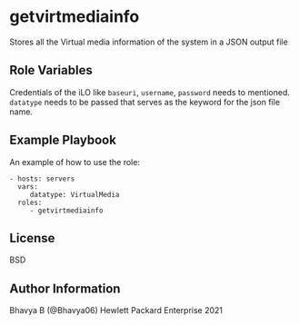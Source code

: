 getvirtmediainfo
=========

Stores all the Virtual media information of the system in a JSON output file

Role Variables
--------------

Credentials of the iLO like `baseuri`, `username`, `password` needs to mentioned. `datatype` needs to be passed that serves as the keyword for the json file name.

Example Playbook
----------------

An example of how to use the role: 

    - hosts: servers
      vars:
         datatype: VirtualMedia
      roles:
         - getvirtmediainfo

License
-------

BSD

Author Information
------------------

Bhavya B (@Bhavya06) Hewlett Packard Enterprise 2021 
